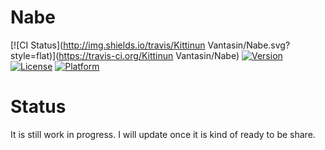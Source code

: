 # Nabe

[![CI Status](http://img.shields.io/travis/Kittinun Vantasin/Nabe.svg?style=flat)](https://travis-ci.org/Kittinun Vantasin/Nabe)
[![Version](https://img.shields.io/cocoapods/v/Nabe.svg?style=flat)](http://cocoapods.org/pods/Nabe)
[![License](https://img.shields.io/cocoapods/l/Nabe.svg?style=flat)](http://cocoapods.org/pods/Nabe)
[![Platform](https://img.shields.io/cocoapods/p/Nabe.svg?style=flat)](http://cocoapods.org/pods/Nabe)

# Status

It is still work in progress. I will update once it is kind of ready to be share.
